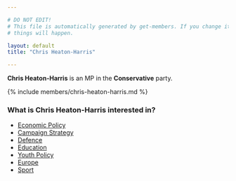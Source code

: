 ```yaml
---

# DO NOT EDIT!
# This file is automatically generated by get-members. If you change it, bad
# things will happen.

layout: default
title: "Chris Heaton-Harris"

---
```


**Chris Heaton-Harris** is an MP in the **Conservative** party.

{% include members/chris-heaton-harris.md %}

### What is Chris Heaton-Harris interested in?


* [Economic Policy](/interests/economic-policy.html)
* [Campaign Strategy](/interests/campaign-strategy.html)
* [Defence](/interests/defence.html)
* [Education](/interests/education.html)
* [Youth Policy](/interests/youth-policy.html)
* [Europe](/interests/europe.html)
* [Sport](/interests/sport.html)
